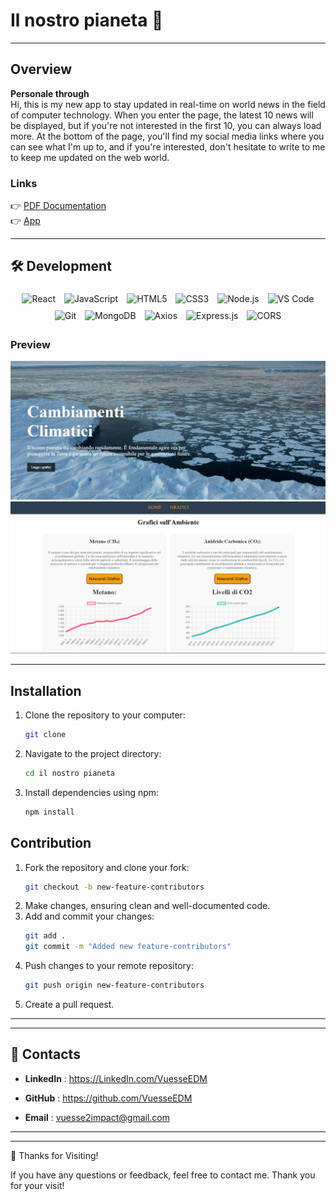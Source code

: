 


# Il nostro pianeta 🚀

---

## Overview

**Personale through**  
Hi, this is my new app to stay updated in real-time on world news in the field of computer technology. When you enter the page, the latest 10 news will be displayed, but if you're not interested in the first 10, you can always load more. At the bottom of the page, you'll find my social media links where you can see what I'm up to, and if you're interested, don't hesitate to write to me to keep me updated on the web world. 

### Links

👉 [PDF Documentation]()    
👉 [App](https://vuesseedm.github.io/il-nostro-pianeta/)      


---
 

## 🛠️  Development   
<p align="center">
  <img src="https://img.shields.io/badge/React-20232A?style=for-the-badge&logo=react&logoColor=61DAFB" alt="React" style="width: 100px; height: 100px; margin: 5px;" />
  <img src="https://img.shields.io/badge/JavaScript-323330?style=for-the-badge&logo=javascript&logoColor=F7DF1E" alt="JavaScript" style="width: 100px; height: 100px; margin: 5px;" />
  <img src="https://img.shields.io/badge/HTML5-E34F26?style=for-the-badge&logo=html5&logoColor=white" alt="HTML5" style="width: 100px; height: 100px; margin: 5px;" />
  <img src="https://img.shields.io/badge/CSS3-1572B6?style=for-the-badge&logo=css3&logoColor=white" alt="CSS3" style="width: 100px; height: 100px; margin: 5px;" />
  <img src="https://img.shields.io/badge/Node.js-43853D?style=for-the-badge&logo=node.js&logoColor=white" alt="Node.js" style="width: 100px; height: 100px; margin: 5px;" />
  <img src="https://img.shields.io/badge/VS%20Code-0078D4?style=for-the-badge&logo=visualstudiocode&logoColor=white" alt="VS Code" style="width: 100px; height: 100px; margin: 5px;" />
  <img src="https://img.shields.io/badge/Git-F05032?style=for-the-badge&logo=git&logoColor=white" alt="Git" style="width: 100px; height: 100px; margin: 5px;" />
  <img src="https://img.shields.io/badge/MongoDB-47A248?style=for-the-badge&logo=mongodb&logoColor=white" alt="MongoDB" style="width: 100px; height: 100px; margin: 5px;" />
  <img src="https://img.shields.io/badge/Axios-5A29E4?style=for-the-badge&logo=axios&logoColor=white" alt="Axios" style="width: 100px; height: 100px; margin: 5px;" />
  <img src="https://img.shields.io/badge/Express.js-000000?style=for-the-badge&logo=express&logoColor=white" alt="Express.js" style="width: 100px; height: 100px; margin: 5px;" />
  <img src="https://img.shields.io/badge/CORS-005571?style=for-the-badge&logo=fastify&logoColor=white" alt="CORS" style="width: 100px; height: 100px; margin: 5px;" />
</p>


### Preview

![Preview](https://raw.githubusercontent.com/VuesseEDM/il-nostro-pianeta/main/public/img/home.png)  
![Graph Page](https://raw.githubusercontent.com/VuesseEDM/il-nostro-pianeta/main/public/img/graph.png)

---

## Installation

1. Clone the repository to your computer:
    ```bash
    git clone 
    ```
2. Navigate to the project directory:
    ```bash
    cd il nostro pianeta
    ```
3. Install dependencies using npm:
    ```bash
    npm install
    ```

## Contribution

1. Fork the repository and clone your fork:
    ```bash
    git checkout -b new-feature-contributors
    ```
2. Make changes, ensuring clean and well-documented code.
3. Add and commit your changes:
    ```bash
    git add .
    git commit -m "Added new feature-contributors"
    ```
4. Push changes to your remote repository:
    ```bash
    git push origin new-feature-contributors
    ```
5. Create a pull request.

---
      
    
---
👋 **Contacts**  
---

- **LinkedIn**  : https://LinkedIn.com/VuesseEDM

- **GitHub**  : https://github.com/VuesseEDM

- **Email**  : vuesse2impact@gmail.com
---

---
 

🙌 Thanks for Visiting!

If you have any questions or feedback, feel free to contact me. Thank you for your visit!   
